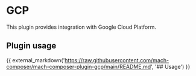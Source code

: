 # GCP

This plugin provides integration with Google Cloud Platform.

## Plugin usage

{{ external_markdown('https://raw.githubusercontent.com/mach-composer/mach-composer-plugin-gcp/main/README.md', '## Usage') }}
